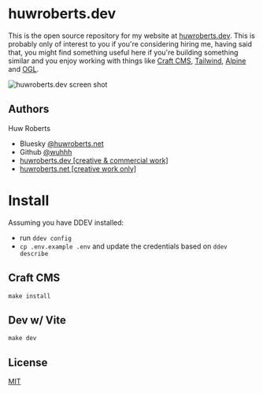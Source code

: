 # huwroberts.dev

This is the open source repository for my website at [huwroberts.dev](https://huwroberts.dev). This is probably only of interest to you if you're considering hiring me, having said that, you might find something useful here if you're building something similar and you enjoy working with things like [Craft CMS](https://craftcms.com), [Tailwind](https://tailwindcss.com/), [Alpine](https://alpinejs.dev/) and [OGL](https://oframe.github.io/ogl/).

![huwroberts.dev screen shot](https://huwroberts.dev/volumes/local/assets/images/general/huwroberts-dev-screenshot.png)

## Authors

Huw Roberts

- Bluesky [@huwroberts.net](https://bsky.app/profile/huwroberts.net)
- Github [@wuhhh](https://github.com/wuhhh)
- [huwroberts.dev [creative & commercial work]](https://huwroberts.dev)
- [huwroberts.net [creative work only]](https://huwroberts.net)

# Install

Assuming you have DDEV installed:

- run `ddev config`
- `cp .env.example .env` and update the credentials based on `ddev describe`

## Craft CMS

`make install`

## Dev w/ Vite

`make dev`

## License

[MIT](https://choosealicense.com/licenses/mit/)
